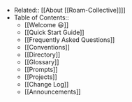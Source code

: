 - Related:: [[About [[Roam-Collective]]]]
- Table of Contents::
    - [[Welcome 😃]]
    - [[Quick Start Guide]]
    - [[Frequently Asked Questions]]
    - [[Conventions]]
    - [[Directory]]
    - [[Glossary]]
    - [[Prompts]]
    - [[Projects]]
    - [[Change Log]]
    - [[Announcements]]
